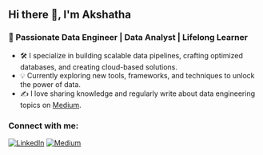 ## Hi there 👋, I'm Akshatha

### 🚀 Passionate Data Engineer | Data Analyst | Lifelong Learner

<!--
**aakshatha02/aakshatha02** is a ✨ _special_ ✨ repository because its `README.md` (this file) appears on your GitHub profile.

Here are some ideas to get you started:

- 🔭 I’m currently working on ...
- 🌱 I’m currently learning ...
- 👯 I’m looking to collaborate on ...
- 🤔 I’m looking for help with ...
- 💬 Ask me about ...
- 📫 How to reach me: ...
- 😄 Pronouns: ...
- ⚡ Fun fact: ...
-->

- 🛠️ I specialize in building scalable data pipelines, crafting optimized databases, and creating cloud-based solutions.
- 💡 Currently exploring new tools, frameworks, and techniques to unlock the power of data.
- ✍️ I love sharing knowledge and regularly write about data engineering topics on [Medium](https://medium.com/@akshathakulal).

### Connect with me:
[![LinkedIn](https://img.shields.io/badge/-LinkedIn-blue?style=flat-square&logo=linkedin&logoColor=white)](https://www.linkedin.com/in/akshatha-aa7410132/)
[![Medium](https://img.shields.io/badge/-Medium-black?style=flat-square&logo=medium&logoColor=white)](https://medium.com/@akshathakulal)

